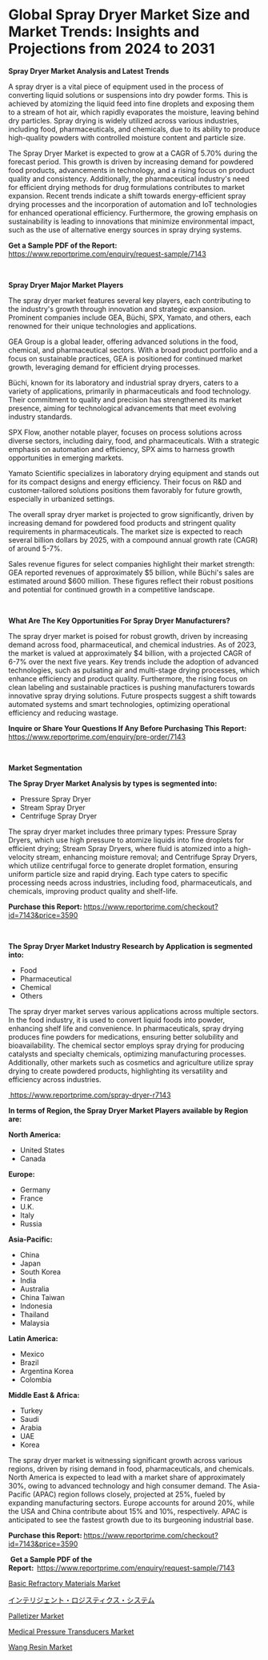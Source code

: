 <p><h1>Global Spray Dryer Market Size and Market Trends: Insights and Projections from 2024 to 2031</h1></p><p><strong>Spray Dryer Market Analysis and Latest Trends</strong></p>
<p><p>A spray dryer is a vital piece of equipment used in the process of converting liquid solutions or suspensions into dry powder forms. This is achieved by atomizing the liquid feed into fine droplets and exposing them to a stream of hot air, which rapidly evaporates the moisture, leaving behind dry particles. Spray drying is widely utilized across various industries, including food, pharmaceuticals, and chemicals, due to its ability to produce high-quality powders with controlled moisture content and particle size.</p><p>The Spray Dryer Market is expected to grow at a CAGR of 5.70% during the forecast period. This growth is driven by increasing demand for powdered food products, advancements in technology, and a rising focus on product quality and consistency. Additionally, the pharmaceutical industry's need for efficient drying methods for drug formulations contributes to market expansion. Recent trends indicate a shift towards energy-efficient spray drying processes and the incorporation of automation and IoT technologies for enhanced operational efficiency. Furthermore, the growing emphasis on sustainability is leading to innovations that minimize environmental impact, such as the use of alternative energy sources in spray drying systems.</p></p>
<p><strong>Get a Sample PDF of the Report:&nbsp;</strong> <a href="https://www.reportprime.com/enquiry/request-sample/7143">https://www.reportprime.com/enquiry/request-sample/7143</a></p>
<p>&nbsp;</p>
<p><strong>Spray Dryer Major Market Players</strong></p>
<p><p>The spray dryer market features several key players, each contributing to the industry's growth through innovation and strategic expansion. Prominent companies include GEA, Büchi, SPX, Yamato, and others, each renowned for their unique technologies and applications.</p><p>GEA Group is a global leader, offering advanced solutions in the food, chemical, and pharmaceutical sectors. With a broad product portfolio and a focus on sustainable practices, GEA is positioned for continued market growth, leveraging demand for efficient drying processes.</p><p>Büchi, known for its laboratory and industrial spray dryers, caters to a variety of applications, primarily in pharmaceuticals and food technology. Their commitment to quality and precision has strengthened its market presence, aiming for technological advancements that meet evolving industry standards.</p><p>SPX Flow, another notable player, focuses on process solutions across diverse sectors, including dairy, food, and pharmaceuticals. With a strategic emphasis on automation and efficiency, SPX aims to harness growth opportunities in emerging markets.</p><p>Yamato Scientific specializes in laboratory drying equipment and stands out for its compact designs and energy efficiency. Their focus on R&D and customer-tailored solutions positions them favorably for future growth, especially in urbanized settings.</p><p>The overall spray dryer market is projected to grow significantly, driven by increasing demand for powdered food products and stringent quality requirements in pharmaceuticals. The market size is expected to reach several billion dollars by 2025, with a compound annual growth rate (CAGR) of around 5-7%.</p><p>Sales revenue figures for select companies highlight their market strength: GEA reported revenues of approximately $5 billion, while Büchi's sales are estimated around $600 million. These figures reflect their robust positions and potential for continued growth in a competitive landscape.</p></p>
<p>&nbsp;</p>
<p><strong>What Are The Key Opportunities For Spray Dryer Manufacturers?</strong></p>
<p><p>The spray dryer market is poised for robust growth, driven by increasing demand across food, pharmaceutical, and chemical industries. As of 2023, the market is valued at approximately $4 billion, with a projected CAGR of 6-7% over the next five years. Key trends include the adoption of advanced technologies, such as pulsating air and multi-stage drying processes, which enhance efficiency and product quality. Furthermore, the rising focus on clean labeling and sustainable practices is pushing manufacturers towards innovative spray drying solutions. Future prospects suggest a shift towards automated systems and smart technologies, optimizing operational efficiency and reducing wastage.</p></p>
<p><strong>Inquire or Share Your Questions If Any Before Purchasing This Report:</strong> <a href="https://www.reportprime.com/enquiry/pre-order/7143">https://www.reportprime.com/enquiry/pre-order/7143</a></p>
<p>&nbsp;</p>
<p><strong>Market Segmentation</strong></p>
<p><strong>The Spray Dryer Market Analysis by types is segmented into:</strong></p>
<p><ul><li>Pressure Spray Dryer</li><li>Stream Spray Dryer</li><li>Centrifuge Spray Dryer</li></ul></p>
<p><p>The spray dryer market includes three primary types: Pressure Spray Dryers, which use high pressure to atomize liquids into fine droplets for efficient drying; Stream Spray Dryers, where fluid is atomized into a high-velocity stream, enhancing moisture removal; and Centrifuge Spray Dryers, which utilize centrifugal force to generate droplet formation, ensuring uniform particle size and rapid drying. Each type caters to specific processing needs across industries, including food, pharmaceuticals, and chemicals, improving product quality and shelf-life.</p></p>
<p><strong>Purchase this Report:&nbsp;</strong><a href="https://www.reportprime.com/checkout?id=7143&price=3590">https://www.reportprime.com/checkout?id=7143&price=3590</a></p>
<p>&nbsp;</p>
<p><strong>The Spray Dryer Market Industry Research by Application is segmented into:</strong></p>
<p><ul><li>Food</li><li>Pharmaceutical</li><li>Chemical</li><li>Others</li></ul></p>
<p><p>The spray dryer market serves various applications across multiple sectors. In the food industry, it is used to convert liquid foods into powder, enhancing shelf life and convenience. In pharmaceuticals, spray drying produces fine powders for medications, ensuring better solubility and bioavailability. The chemical sector employs spray drying for producing catalysts and specialty chemicals, optimizing manufacturing processes. Additionally, other markets such as cosmetics and agriculture utilize spray drying to create powdered products, highlighting its versatility and efficiency across industries.</p></p>
<p><a href="https://www.reportprime.com/spray-dryer-r7143">&nbsp;https://www.reportprime.com/spray-dryer-r7143</a></p>
<p><strong>In terms of Region, the Spray Dryer Market Players available by Region are:</strong></p>
<p>
    <p> <strong> North America: </strong>
        <ul>
            <li>United States</li>
            <li>Canada</li>
        </ul>
        </p> 
    <p> <strong> Europe: </strong>
        <ul>
            <li>Germany</li>
            <li>France</li>
            <li>U.K.</li>
            <li>Italy</li>
            <li>Russia</li>
        </ul>
        </p> 
    <p> <strong> Asia-Pacific: </strong>
        <ul>
            <li>China</li>
            <li>Japan</li>
            <li>South Korea</li>
            <li>India</li>
            <li>Australia</li>
            <li>China Taiwan</li>
            <li>Indonesia</li>
            <li>Thailand</li>
            <li>Malaysia</li>
        </ul>
        </p> 
    <p> <strong> Latin America: </strong>
        <ul>
            <li>Mexico</li>
            <li>Brazil</li>
            <li>Argentina Korea</li>
            <li>Colombia</li>
        </ul>
        </p> 
    <p> <strong> Middle East & Africa: </strong>
        <ul>
            <li>Turkey</li>
            <li>Saudi</li>
            <li>Arabia</li>
            <li>UAE</li>
            <li>Korea</li>
        </ul>
    </p>
    </p>
<p><p>The spray dryer market is witnessing significant growth across various regions, driven by rising demand in food, pharmaceuticals, and chemicals. North America is expected to lead with a market share of approximately 30%, owing to advanced technology and high consumer demand. The Asia-Pacific (APAC) region follows closely, projected at 25%, fueled by expanding manufacturing sectors. Europe accounts for around 20%, while the USA and China contribute about 15% and 10%, respectively. APAC is anticipated to see the fastest growth due to its burgeoning industrial base.</p></p>
<p><strong>Purchase this Report: </strong><a href="https://www.reportprime.com/checkout?id=7143&price=3590">https://www.reportprime.com/checkout?id=7143&price=3590</a></p>
<p>&nbsp;<strong>Get a Sample PDF of the Report:&nbsp;&nbsp;</strong><a href="https://www.reportprime.com/enquiry/request-sample/7143">https://www.reportprime.com/enquiry/request-sample/7143</a></p>
<p><strong></strong></p>
<p><p><a href="https://www.linkedin.com/pulse/basic-refractory-materials-market-trends-detailed-study-its-6kd4e?trackingId=h5ld0rvjS8GYHLfdF%2B%2Bygg%3D%3D">Basic Refractory Materials Market</a></p><p><a href="https://medium.com/@georgeannauce/intelligent-logistics-systerm-market-%E3%81%AF-%E3%82%B3%E3%82%B9%E3%83%88%E7%AE%A1%E7%90%86%E3%81%A8%E5%8A%B9%E7%8E%87%E5%90%91%E4%B8%8A%E3%82%92%E5%84%AA%E5%85%88%E3%81%97%E3%81%BE%E3%81%99-%E3%81%95%E3%82%89%E3%81%AB-%E5%A0%B1%E5%91%8A%E6%9B%B8%E3%81%AF%E5%B8%82%E5%A0%B4%E3%81%AE%E9%9C%80%E8%A6%81%E9%9D%A2%E3%81%A8%E4%BE%9B%E7%B5%A6%E9%9D%A2%E3%81%AE%E4%B8%A1%E6%96%B9%E3%82%92%E3%82%AB%E3%83%90%E3%83%BC%E3%81%97%E3%81%A6%E3%81%84%E3%81%BE%E3%81%99-e8c736a3e112">インテリジェント・ロジスティクス・システム</a></p><p><a href="https://github.com/RoseBoyd475/Market-Research-Report-List-1/blob/main/palletizer-market.md">Palletizer Market</a></p><p><a href="https://medium.com/@joeyojholms59/the-growth-of-the-medical-pressure-transducers-market-has-been-significant-driven-by-various-2a10684c8dd9">Medical Pressure Transducers Market</a></p><p><a href="https://issuu.com/reportprime-2/docs/wang-resin-market-size-2030.pptx_9939359491d4f1">Wang Resin Market</a></p></p>